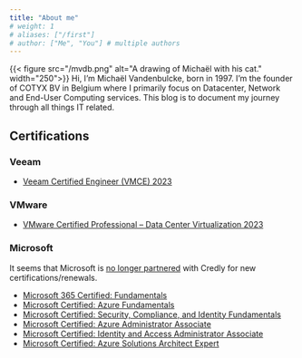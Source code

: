 ```yaml
---
title: "About me"
# weight: 1
# aliases: ["/first"]
# author: ["Me", "You"] # multiple authors
---
```

{{< figure src="/mvdb.png" alt="A drawing of Michaël with his cat." width="250">}}
Hi, I’m Michaël Vandenbulcke, born in 1997. I’m the founder of COTYX BV in Belgium where I primarily focus on Datacenter, Network and End-User Computing services. This blog is to document my journey through all things IT related.

## Certifications
### Veeam
- [Veeam Certified Engineer (VMCE) 2023](https://www.credly.com/earner/earned/badge/cb94dd48-4948-4b95-a38d-910d8ab6081f)
### VMware
- [VMware Certified Professional – Data Center Virtualization 2023](https://www.credly.com/earner/earned/badge/87eb7a18-2c37-4353-b1fc-9646cd9823f7f)
### Microsoft
It seems that Microsoft is [no longer partnered](https://techcommunity.microsoft.com/t5/microsoft-learn/credly-this-is-the-end/m-p/4065823) with Credly for new certifications/renewals.

- [Microsoft 365 Certified: Fundamentals](https://learn.microsoft.com/api/credentials/share/en-us/mvandenbulcke/54CA5A60D6B163F3?sharingId=D0F923C366879F67)
- [Microsoft Certified: Azure Fundamentals](https://learn.microsoft.com/api/credentials/share/en-us/mvandenbulcke/321D65C75DE42F26?sharingId=D0F923C366879F67)
- [Microsoft Certified: Security, Compliance, and Identity Fundamentals](https://learn.microsoft.com/api/credentials/share/en-us/mvandenbulcke/5361C3220DF8ED4A?sharingId=D0F923C366879F67)
- [Microsoft Certified: Azure Administrator Associate](https://learn.microsoft.com/api/credentials/share/en-us/mvandenbulcke/8216226C0A6C3417?sharingId=D0F923C366879F67)
- [Microsoft Certified: Identity and Access Administrator Associate](https://learn.microsoft.com/api/credentials/share/en-us/mvandenbulcke/C3C08E7EFB77D5C0?sharingId=D0F923C366879F67)
- [Microsoft Certified: Azure Solutions Architect Expert](https://learn.microsoft.com/api/credentials/share/en-us/mvandenbulcke/16021FFA8A9D5343?sharingId=D0F923C366879F67)